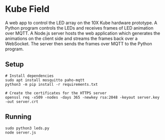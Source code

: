 # Kube Field

A web app to control the LED array on the 10X Kube hardware prototype. A Python
program controls the LEDs and receives frames of LED animation over MQTT. A Node.js
server hosts the web application which generates the animations on the client side
and streams the frames back over a WebSocket. The server then sends the frames over
MQTT to the Python program.

## Setup

```
# Install dependencies
sudo apt install mosquitto paho-mqtt
python3 -m pip install -r requirements.txt

# Create the certificates for the HTTPS server
openssl req -x509 -nodes -days 365 -newkey rsa:2048 -keyout server.key -out server.crt
```

## Running

```
sudo python3 leds.py
node server.js
```
